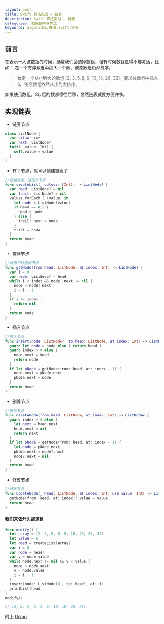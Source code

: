 ```yaml
---
layout: post
title: Swift 算法实战 — 链表
description: Swift 算法实战 — 链表
categories: 数据结构与算法
keywords: algorithm,算法,swift,链表
---
```


## 前言

在表示一大波数据的时候，通常我们会选择数组，但有时候数组显得不够灵活，比如：
在一个有序数组中插入一个数，使原数组仍然有序。

> 给定一个从小到大的数组 [2, 3, 5, 8, 9, 10, 18, 26, 32]，要求往数组中插入6，使原数组依然从小到大排序。

如果使用数组，8以后的数都得往后移，显然链表就要方便许多。

## 实现链表

- 链表节点

```swift
class ListNode {
  var value: Int
  var next: ListNode?
  init(_ value: Int) {
    self.value = value
  }
}
```

- 有了节点，就可以创建链表了

```swift
//创建链表，返回头节点
func createList(_ values: [Int]) -> ListNode? {
  var head: ListNode? = nil
  var trail: ListNode? = nil
  values.forEach { (value) in
    let node = ListNode(value)
    if head == nil {
      head = node
    } else {
      trail!.next = node
    }
    trail = node
  }
  return head
}
```

- 查询节点

```swift
//根据下标查询节点
func getNode(from head: ListNode, at index: Int) -> ListNode? {
  var i = 0
  var node: ListNode? = head
  while i < index && node?.next != nil {
    node = node?.next
    i = i + 1
  }
  if i != index {
    return nil
  }
  return node
}
```

- 插入节点

```swift
//插入节点
func insert(node: ListNode?, to head: ListNode, at index: Int) -> ListNode? {
  guard let node = node else { return head }
  guard index > 0 else {
    node.next = head
    return node
  }
  if let pNode = getNode(from: head, at: index - 1) {
    node.next = pNode.next
    pNode.next = node
  }
  return head
}
```

- 删除节点

```swift
//删除节点
func deleteNode(from head: ListNode, at index: Int) -> ListNode? {
  guard index > 0 else {
    let next = head.next
    head.next = nil
    return next
  }
  if let pNode = getNode(from: head, at: index - 1) {
    let node = pNode.next
    pNode.next = node?.next
    node?.next = nil
  }
  return head
}
```

- 修改节点

```swift
//修改节点
func updateNode(_ head: ListNode, at index: Int, use value: Int) -> ListNode {
  getNode(from: head, at: index)?.value = value
  return head
}
```

#### 我们来做开头那道题

```swift
func modify() {
  let array = [2, 3, 5, 8, 9, 10, 18, 26, 32]
  let value = 6
  let head = createList(array)
  var i = 0
  var node = head!
  var v = node.value
  while node.next != nil && v < value {
    node = node.next!
    v = node.value
    i = i + 1
  }
  insert(node: ListNode(6), to: head!, at: i)
  printList(head)
}
modify()

// [2, 3, 5, 6, 8, 9, 10, 18, 26, 32]
```


附上 [Demo](https://github.com/DouKing/Structure.playground)



